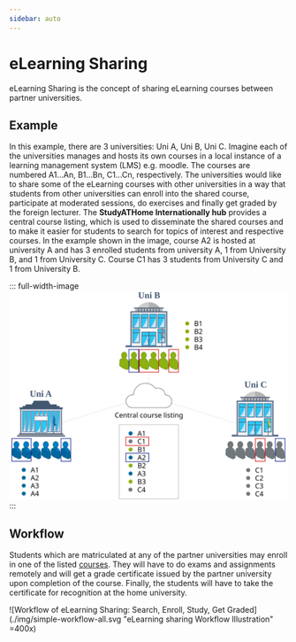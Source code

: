 ```yaml
---
sidebar: auto
---
```


# eLearning Sharing

eLearning Sharing is the concept of sharing eLearning courses between partner universities.

## Example

In this example, there are 3 universities: Uni A, Uni B, Uni C.
Imagine each of the universities manages and hosts its own courses in a local instance of a learning management system (LMS) e.g. moodle. The courses are numbered A1…​An, B1…​Bn, C1…​Cn, respectively.
The universities would like to share some of the eLearning courses with other universities in a way that students from other universities can enroll into the shared course, participate at moderated sessions, do exercises and finally get graded by the foreign lecturer.
The **StudyATHome Internationally hub** provides a central course listing, which is used to disseminate the shared courses and to make it easier for students to search for topics of interest and respective courses.
In the example shown in the image, course A2 is hosted at university A and has 3 enrolled students from university A, 1 from University B, and 1 from University C.
Course C1 has 3 students from University C and 1 from University B.

::: full-width-image
![3 university pictures and 1 listing of courses in the center of the image](./img/elearning_course_sharing.svg "eLearning Sharing Concept Illustration")
:::

## Workflow

Students which are matriculated at any of the partner universities may enroll in one of the listed [courses](/courses/). They will have to do exams and assignments remotely and will get a grade certificate issued by the partner university upon completion of the course. Finally, the students will have to take the certificate for recognition at the home university.

<!-- ::: full-width-image
![Workflow of eLearning Sharing: Search, Enroll, Study, Get Graded](./img/simple-workflow-all.svg "eLearning Sharing Workflow Illustration")
::: -->

![Workflow of eLearning Sharing: Search, Enroll, Study, Get Graded](./img/simple-workflow-all.svg "eLearning sharing Workflow Illustration" =400x)
